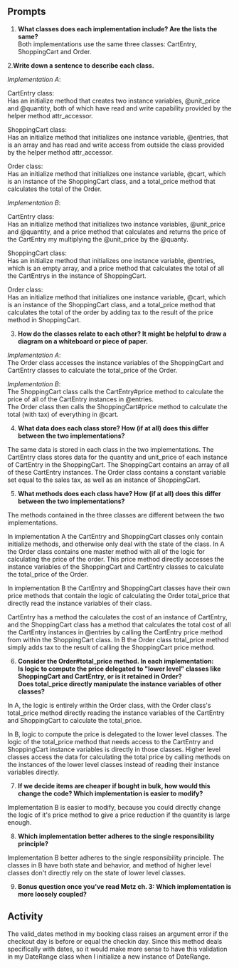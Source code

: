 ## Prompts   

1. **What classes does each implementation include? Are the lists the same?**  
Both implementations use the same three classes: CartEntry, ShoppingCart and Order.

2.**Write down a sentence to describe each class.**

*Implementation A*:

CartEntry class:   
Has an initialize method that creates two instance variables, @unit_price and @quantity, both of which have read and write capability provided by the helper method attr_accessor.  

ShoppingCart class:  
 Has an initialize method that initializes one instance variable, @entries, that is an array and has read and write access from outside the class provided by the helper method attr_accessor.  

Order class:    
Has an initialize method that initializes one instance variable, @cart, which is an instance of the ShoppingCart class, and a total_price method that calculates the total of the Order.  

*Implementation B*:  

CartEntry class:  
Has an initialize method that initializes two instance variables, @unit_price and @quantity, and a price method that calculates and returns the price of the CartEntry my multiplying the @unit_price by the @quanty.  

ShoppingCart class:   
Has an initialize method that initializes one instance variable, @entries, which is an empty array, and a price method that calculates the total of all the CartEntrys in the instance of ShoppingCart.  

Order class:  
Has an initialize method that initializes one instance variable, @cart, which is an instance of the ShoppingCart class, and a total_price method that calculates the total of the order by adding tax to the result of the price method in ShoppingCart.  

3. **How do the classes relate to each other? It might be helpful to draw a diagram on a whiteboard or piece of paper.**

*Implementation A*:  
    The Order class accesses the instance variables of the ShoppingCart and CartEntry classes to calculate the total_price of the Order.  

*Implementation B*:  
    The ShoppingCart class calls the CartEntry#price method to calculate the price of all of the CartEntry instances in @entries.  
    The Order class then calls the ShoppingCart#price method to calculate the total (with tax) of everything in @cart.  


4. **What data does each class store? How (if at all) does this differ between the two implementations?**  

The same data is stored in each class in the two implementations. The CartEntry class stores data for the quantity and unit_price of each instance of CartEntry in the ShoppingCart. The ShoppingCart contains an array of all of these CartEntry instances. The Order class contains a constant variable set equal to the sales tax, as well as an instance of ShoppingCart.  

5. **What methods does each class have? How (if at all) does this differ between the two implementations?**  

The methods contained in the three classes are different between the two implementations.  

In implementation A the CartEntry and ShoppingCart classes only contain initialize methods, and otherwise only deal with the state of the class. In A the Order class contains one master method with all of the logic for calculating the price of the order. This price method directly accesses the instance variables of the ShoppingCart and CartEntry classes to calculate the total_price of the Order.  

In implementation B the CartEntry and ShoppingCart classes have their own price methods that contain the logic of calculating the Order total_price that directly read the instance variables of their class.  

CartEntry has a method the calculates the cost of an instance of CartEntry, and the ShoppingCart class has a method that calculates the total cost of all the CartEntry instances in @entries by calling the CartEntry price method from within the ShoppingCart class. In B the Order class total_price method simply adds tax to the result of calling the ShoppingCart price method.  

6. **Consider the Order#total_price method. In each implementation:  
 Is logic to compute the price delegated to "lower level" classes like ShoppingCart and CartEntry, or is it retained in Order?  
 Does total_price directly manipulate the instance variables of other classes?**  

In A, the logic is entirely within the Order class, with the Order class's total_price method directly reading the instance variables of the CartEntry and ShoppingCart to calculate the total_price.  

In B, logic to compute the price is delegated to the lower level classes. The logic of the total_price method that needs access to the CartEntry and ShoppingCart instance variables is directly in those classes. Higher level classes access the data for calculating the total price by calling methods on the instances of the lower level classes instead of reading their instance variables directly.  

7. **If we decide items are cheaper if bought in bulk, how would this change the code? Which implementation is easier to modify?**

Implementation B is easier to modify, because you could directly change the logic of it's price method to give a price reduction if the quantity is large enough.  

8. **Which implementation better adheres to the single responsibility principle?**    
  
Implementation B better adheres to the single responsibility principle. The classes in B have both state and behavior, and method of higher level classes don't directly rely on the state of lower level classes.  

9. **Bonus question once you've read Metz ch. 3: Which implementation is more loosely coupled?**  

## Activity  

The valid_dates method in my booking class raises an argument error if the checkout day is before or equal the checkin day. Since this method deals specifically with dates, so it would make more sense to have this validation in my DateRange class when I initialize a new instance of DateRange.  
